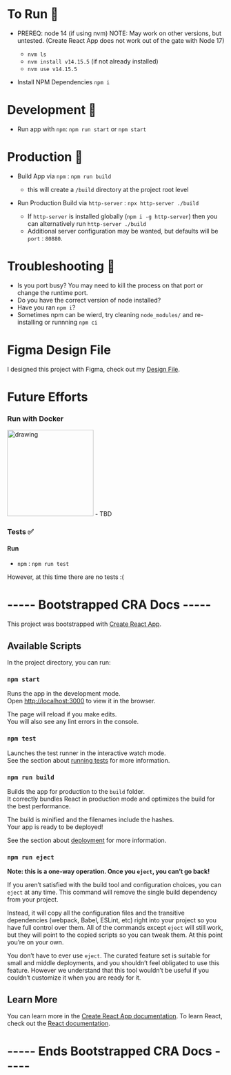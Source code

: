 # To Run 👟
- PREREQ: node 14 (if using nvm) 
    NOTE: May work on other versions, but untested.
    (Create React App does not work out of the gate with Node 17)
    - `nvm ls`
    - `nvm install v14.15.5` (if not already installed)
    - `nvm use v14.15.5`

- Install NPM Dependencies `npm i`


# Development 🚧

- Run app with `npm`: `npm run start` or `npm start`

# Production 🚀

- Build App via `npm` : `npm run build`
    - this will create a `/build` directory at the project root level

- Run Production Build via `http-server`  : `npx http-server ./build`
    - If `http-server` is installed globally (`npm i -g http-server`) then you can alternatively run `http-server ./build`
    - Additional server configuration may be wanted, but defaults will be `port` : `80880`.

# Troubleshooting 👾
 - Is you port busy? You may need to kill the process on that port or change the runtime port.
 - Do you have the correct version of node installed?
 - Have you ran `npm i`?
 - Sometimes npm can be wierd, try cleaning `node_modules/` and re-installing or runnning `npm ci`

# Figma Design File 

I designed this project with Figma, check out my [Design File](https://www.figma.com/file/cztD8Js3ZPMEwi2QVEe9z8/Hub-Search?node-id=0%3A1).

# Future Efforts
### Run with Docker 

<img src="https://user-images.githubusercontent.com/29557802/139472944-02c486a3-4a78-4c13-8cfe-7c48c4fb65e0.png" alt="drawing" width="200"/>
- TBD

### Tests ✅
#### Run 
 - `npm` : `npm run test`

However, at this time there are no tests :(




# ----- Bootstrapped CRA Docs -----

This project was bootstrapped with [Create React App](https://github.com/facebook/create-react-app).

## Available Scripts

In the project directory, you can run:

### `npm start`

Runs the app in the development mode.\
Open [http://localhost:3000](http://localhost:3000) to view it in the browser.

The page will reload if you make edits.\
You will also see any lint errors in the console.

### `npm test`

Launches the test runner in the interactive watch mode.\
See the section about [running tests](https://facebook.github.io/create-react-app/docs/running-tests) for more information.

### `npm run build`

Builds the app for production to the `build` folder.\
It correctly bundles React in production mode and optimizes the build for the best performance.

The build is minified and the filenames include the hashes.\
Your app is ready to be deployed!

See the section about [deployment](https://facebook.github.io/create-react-app/docs/deployment) for more information.

### `npm run eject`

**Note: this is a one-way operation. Once you `eject`, you can’t go back!**

If you aren’t satisfied with the build tool and configuration choices, you can `eject` at any time. This command will remove the single build dependency from your project.

Instead, it will copy all the configuration files and the transitive dependencies (webpack, Babel, ESLint, etc) right into your project so you have full control over them. All of the commands except `eject` will still work, but they will point to the copied scripts so you can tweak them. At this point you’re on your own.

You don’t have to ever use `eject`. The curated feature set is suitable for small and middle deployments, and you shouldn’t feel obligated to use this feature. However we understand that this tool wouldn’t be useful if you couldn’t customize it when you are ready for it.

## Learn More

You can learn more in the [Create React App documentation](https://facebook.github.io/create-react-app/docs/getting-started).
To learn React, check out the [React documentation](https://reactjs.org/).

# ----- Ends Bootstrapped CRA Docs -----
